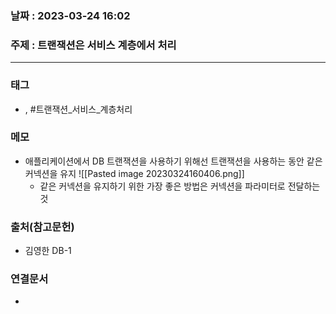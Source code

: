 ### 날짜 : 2023-03-24 16:02
### 주제 : 트랜잭션은 서비스 계층에서 처리
---
### 태그
* , #트랜잭션_서비스_계층처리

### 메모
* 애플리케이션에서 DB 트랜잭션을 사용하기 위해선 트랜잭션을 사용하는 동안 같은 커넥션을 유지
	![[Pasted image 20230324160406.png]]
	 * 같은 커넥션을 유지하기 위한 가장 좋은 방법은 커넥션을 파라미터로 전달하는 것

### 출처(참고문헌)
-  김영한 DB-1

### 연결문서
- 